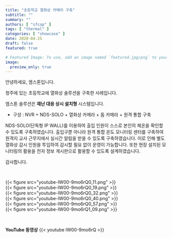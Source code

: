 ```yaml
---
title: "초등학교 열화상 카메라 구축"
subtitle: ""
summary: ""
authors: [ "sfcop" ]
tags: [ "thermal" ]
categories: [ "showcase" ]
date: 2020-04-25
draft: false
featured: true

# Featured Image: To use, add an image named `featured.jpg/png` to your page's folder.
image:
  preview_only: true
---
```


안녕하세요, 엠스톤입니다.

청주에 있는 초등학교에 열화상 솔루션을 구축한 사례입니다.

엠스톤 솔루션은 **재난 대응 상시 설치형** 시스템입니다.

- 구성 : NVR + NDS-SOLO + 열화상 카메라 + 돔 카메라 + 원격 통합 구축

NDS-SOLO(단독형 IP WALL)를 이용하여 출입 인원이 스스로 본인의 체온을 확인할 수 있도록 구축하였습니다. 출입구뿐 아니라 원격 통합 온도 모니터링 센터를 구축하여 원격지 교사 근무지에서 실시간 알림을 받을 수 있도록 구축하였습니다. 이로 인해 별도 열화상 감시 인원을 투입하여 감시할 필요 없이 운영이 가능합니다. 또한 현장 설치된 모니터링의 활용을 전자 정보 게시판으로 활용할 수 있도록 설계하였습니다.

감사합니다.

&nbsp;

<div class="container"><div class="row no-gutters">
<div class="col-sm-6">{{< figure src="youtube-lW00-9mo6rQ0_11.png" >}}</div>
<div class="col-sm-6">{{< figure src="youtube-lW00-9mo6rQ0_19.png" >}}</div>
<div class="col-sm-6">{{< figure src="youtube-lW00-9mo6rQ0_32.png" >}}</div>
<div class="col-sm-6">{{< figure src="youtube-lW00-9mo6rQ0_40.png" >}}</div>
<div class="col-sm-6">{{< figure src="youtube-lW00-9mo6rQ0_57.png" >}}</div>
<div class="col-sm-6">{{< figure src="youtube-lW00-9mo6rQ1_09.png" >}}</div>
</div></div>

&nbsp;

**YouTube 동영상**
{{< youtube lW00-9mo6rQ >}}

